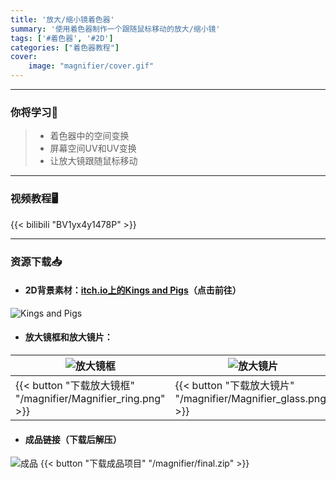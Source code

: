 ```yaml
---
title: '放大/缩小镜着色器'
summary: '使用着色器制作一个跟随鼠标移动的放大/缩小镜'
tags: ['#着色器', '#2D']
categories: ["着色器教程"]
cover:
    image: "magnifier/cover.gif"
---
```


---
### 你将学习📖
>- 着色器中的空间变换
>- 屏幕空间UV和UV变换
>- 让放大镜跟随鼠标移动

---
### 视频教程🖥️
{{< bilibili "BV1yx4y1478P" >}}

---
### 资源下载📥

- #### 2D背景素材：[itch.io上的Kings and Pigs](https://pixelfrog-assets.itch.io/kings-and-pigs)（点击前往）
![Kings and Pigs](https://img.itch.zone/aW1nLzI1ODU2MTEuZ2lm/original/IQCAru.gif)

- #### 放大镜框和放大镜片：
| ![放大镜框](/magnifier/ring_display.png) | ![放大镜片](/magnifier/glass_display.png) |
| --- | --- |
| {{< button "下载放大镜框" "/magnifier/Magnifier_ring.png" >}} | {{< button "下载放大镜片" "/magnifier/Magnifier_glass.png" >}} |

- #### 成品链接（下载后解压）
![成品](/magnifier/final.png)
{{< button "下载成品项目" "/magnifier/final.zip" >}}
